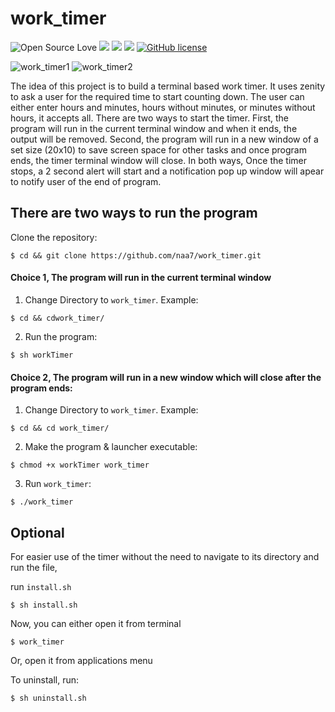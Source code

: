 # work_timer

![Open Source Love](https://badges.frapsoft.com/os/v3/open-source.svg?v=103) <img src="https://cdn.rawgit.com/sindresorhus/awesome/d7305f38d29fed78fa85652e3a63e154dd8e8829/media/badge.svg"> <img src="https://img.shields.io/github/stars/naa7/work_timer?style=social"> <img src="https://img.shields.io/github/repo-size/naa7/work_timer"> [![GitHub license](https://img.shields.io/github/license/Naereen/StrapDown.js.svg)](https://github.com/naa7/work_timer/LICENSE)

![work_timer1](https://github.com/naa7/work_timer/blob/main/timer_1.gif?style=centerme)
![work_timer2](https://github.com/naa7/work_timer/blob/main/timer_2.gif?style=centerme)

The idea of this project is to build a terminal based work timer. It uses zenity to ask a user for the required 
time to start counting down. The user can either enter hours and minutes, hours without minutes, or minutes 
without hours, it accepts all. There are two ways to start the timer. First, the program will run in the 
current terminal window and when it ends, the output will be removed. Second, the program will run in a new 
window of a set size (20x10) to save screen space for other tasks and once program ends, the timer terminal 
window will close. In both ways, Once the timer stops, a 2 second alert will start and a notification pop up 
window will apear to notify user of the end of program.



## There are two ways to run the program

 Clone the repository:
  
    $ cd && git clone https://github.com/naa7/work_timer.git

 #### Choice 1, The program will run in the current terminal window

  1) Change Directory to `work_timer`. Example:

    $ cd && cdwork_timer/

  2) Run the program:
 
    $ sh workTimer 


 #### Choice 2, The program will run in a new window which will close after the program ends:
   
  1) Change Directory to `work_timer`. Example:

    $ cd && cd work_timer/

  2) Make the program & launcher executable:

    $ chmod +x workTimer work_timer

  3) Run `work_timer`:

    $ ./work_timer 


## Optional

For easier use of the timer without the need to navigate to its directory and run the file,

run `install.sh`
   
    $ sh install.sh

Now, you can either open it from terminal

    $ work_timer

Or, open it from applications menu

To uninstall, run:

    $ sh uninstall.sh


